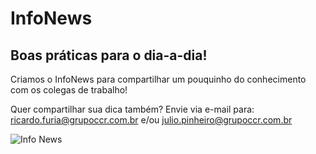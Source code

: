 # InfoNews
## Boas práticas para o dia-a-dia!

Criamos o InfoNews para compartilhar um pouquinho do conhecimento com os colegas de trabalho!

Quer compartilhar sua dica também?
Envie via e-mail para: ricardo.furia@grupoccr.com.br e/ou julio.pinheiro@grupoccr.com.br                                    

![Info News](https://user-images.githubusercontent.com/105289999/174606896-a50622ed-8642-436c-9eb8-5e15e4cf1a6b.png)
